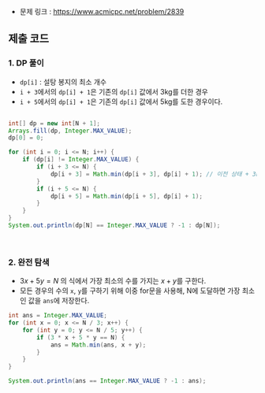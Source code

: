 
- 문제 링크 : https://www.acmicpc.net/problem/2839

## 제출 코드

### 1. DP 풀이

- `dp[i]` : 설탕 봉지의 최소 개수
- `i + 3`에서의 `dp[i] + 1`은 기존의 `dp[i]` 값에서 3kg를 더한 경우
- `i + 5`에서의 `dp[i] + 1`은 기존의 `dp[i]` 값에서 5kg를 도한 경우이다.


```java

int[] dp = new int[N + 1];
Arrays.fill(dp, Integer.MAX_VALUE);
dp[0] = 0;

for (int i = 0; i <= N; i++) {
	if (dp[i] != Integer.MAX_VALUE) {
		if (i + 3 <= N) {
			dp[i + 3] = Math.min(dp[i + 3], dp[i] + 1); // 이전 상태 + 3kg 추가 : dp[i] + 1
		}
		if (i + 5 <= N) {
			dp[i + 5] = Math.min(dp[i + 5], dp[i] + 1);
		}
	}
}
System.out.println(dp[N] == Integer.MAX_VALUE ? -1 : dp[N]);
```

</br>

### 2. 완전 탐색

- $3x + 5y = N$ 의 식에서 가장 최소의 수를 가지는 $x + y$를 구한다.
- 모든 경우의 수의 `x`, `y`를 구하기 위해 이중 for문을 사용해, N에 도달하면 가장 최소인 값을 `ans`에 저장한다.

```java
int ans = Integer.MAX_VALUE;
for (int x = 0; x <= N / 3; x++) {
	for (int y = 0; y <= N / 5; y++) {
		if (3 * x + 5 * y == N) {
			ans = Math.min(ans, x + y);
		}
	}
}

System.out.println(ans == Integer.MAX_VALUE ? -1 : ans);
	
```